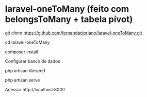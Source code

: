 # laravel-oneToMany (feito com belongsToMany + tabela pivot)

git clone https://github.com/fernandacipriano/laravel-oneToMany.git

cd laravel-oneToMany

composer install

Configurar banco de dados

php artisan db:seed

php artisan serve

Acessar http://localhost:8000
